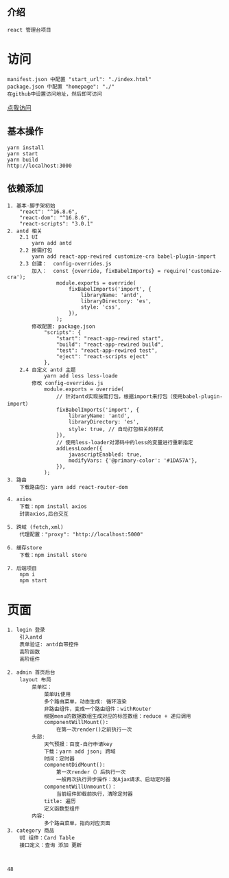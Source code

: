 ## 介绍
    react 管理台项目

# 访问
    manifest.json 中配置 "start_url": "./index.html"
    package.json 中配置 "homepage": "./" 
    在github中设置访问地址，然后即可访问
   [点我访问](https://liuer1211.github.io/admin-client_blank/build)
    

## 基本操作
    yarn install
    yarn start
    yarn build
    http://localhost:3000

## 依赖添加
    1. 基本-脚手架初始
        "react": "^16.8.6",
        "react-dom": "^16.8.6",
        "react-scripts": "3.0.1"
    2. antd 相关
        2.1 UI
            yarn add antd
        2.2 按需打包
            yarn add react-app-rewired customize-cra babel-plugin-import
        2.3 创建：  config-overrides.js
            加入：  const {override, fixBabelImports} = require('customize-cra');
                    module.exports = override(
                        fixBabelImports('import', {
                            libraryName: 'antd',
                            libraryDirectory: 'es',
                            style: 'css',
                        }),
                    );
            修改配置: package.json
                "scripts": {
                    "start": "react-app-rewired start",
                    "build": "react-app-rewired build",
                    "test": "react-app-rewired test",
                    "eject": "react-scripts eject"
                },
        2.4 自定义 antd 主题
                yarn add less less-loade
            修改 config-overrides.js
                module.exports = override(
                    // 针对antd实现按需打包，根据import来打包（使用babel-plugin-import）
                    fixBabelImports('import', {
                        libraryName: 'antd',
                        libraryDirectory: 'es',
                        style: true, // 自动打包相关的样式
                    }),
                    // 使用less-loader对源码中的less的变量进行重新指定
                    addLessLoader({
                        javascriptEnabled: true,
                        modifyVars: {'@primary-color': '#1DA57A'},
                    }),
                );
    3. 路由
        下载路由包: yarn add react-router-dom

    4. axios
        下载：npm install axios
        封装axios,后台交互

    5. 跨域 (fetch,xml)
        代理配置："proxy": "http://localhost:5000"
    
    6. 缓存store
        下载：npm install store

    7. 后端项目
        npm i
        npm start

# 页面
    1. login 登录
        引入antd
        表单验证: antd自带控件
        高阶函数
        高阶组件

    2. admin 首页后台
        layout 布局
            菜单栏：
                菜单Ui使用
                多个路由菜单，动态生成: 循环渲染
                非路由组件，变成一个路由组件：withRouter
                根据menu的数据数组生成对应的标签数组：reduce + 递归调用
                componentWillMount():
                    在第一次render()之前执行一次
            头部:
                天气预报：百度-自行申请key
                下载：yarn add json; 跨域
                时间：定时器
                componentDidMount():
                    第一次render（）后执行一次
                    一般再次执行异步操作：发Ajax请求、启动定时器
                componentWillUnmount()：
                    当前组件卸载前执行，清除定时器
                title: 遍历
                定义函数型组件
            内容: 
                多个路由菜单，指向对应页面
    3. category 商品
        UI 组件：Card Table
        接口定义：查询 添加 更新
                    


    48